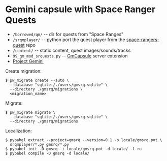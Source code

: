 # Gemini capsule with Space Ranger Quests

* `/borrowed/qm/` -- dir for quests from "Space Ranges"
* `/srqmplayer/` -- python port the quest player from the [space-rangers-quest][0] repo
* `/content/` -- static content, quest images/sounds/tracks
* `99_gm_mod_srquests.py` -- [GmCapsule][1] server extension
* [Project Gemini][2]

[0]: https://github.com/roginvs/space-rangers-quest
[1]: https://codeberg.org/skyjake/gmcapsule
[2]: https://geminiprotocol.net/

Create migration:
```shell
$ pw_migrate create --auto \
  --database "sqlite:/./users/gmsrq.sqlite" \
  --directory ./gmsrq/migrations \
  <migration_name>
```
Migrate:
```shell
$ pw_migrate migrate \
  --database "sqlite:/./users/gmsrq.sqlite" \ 
  --directory ./gmsrq/migrations
```

Localization:
```shell
$ pybabel extract --project=gmsrq --version=0.1 -o locale/gmsrq.pot \
  srqmplayer/*.py gmsrq/*.py
$ pybabel init -D gmsrq -i locale/gmsrq.pot -d locale/ -l ru
$ pybabel compile -D gmsrq -d locale/
```